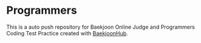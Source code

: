 # Programmers
This is a auto push repository for Baekjoon Online Judge and Programmers Coding Test Practice created with [BaekjoonHub](https://github.com/BaekjoonHub/BaekjoonHub).
